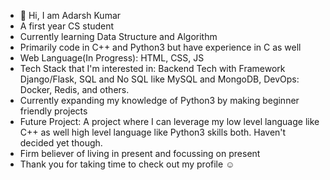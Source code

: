 - 👋 Hi, I am Adarsh Kumar
- A first year CS student
- Currently learning Data Structure and Algorithm 
- Primarily code in C++ and Python3 but have experience in C as well
- Web Language(In Progress): HTML, CSS, JS
- Tech Stack that I'm interested in: Backend Tech with Framework Django/Flask, SQL and No SQL like MySQL and MongoDB, DevOps: Docker, Redis, and others.
- Currently expanding my knowledge of Python3 by making beginner friendly projects
- Future Project: A project where I can leverage my low level language like C++ as well high level language like Python3 skills both. Haven't decided yet though.
- Firm believer of living in present and focussing on present
- Thank you for taking time to check out my profile ☺️
<!---
akrprojects/akrprojects is a ✨ special ✨ repository because its `README.md` (this file) appears on your GitHub profile.
You can click the Preview link to take a look at your changes.
--->
